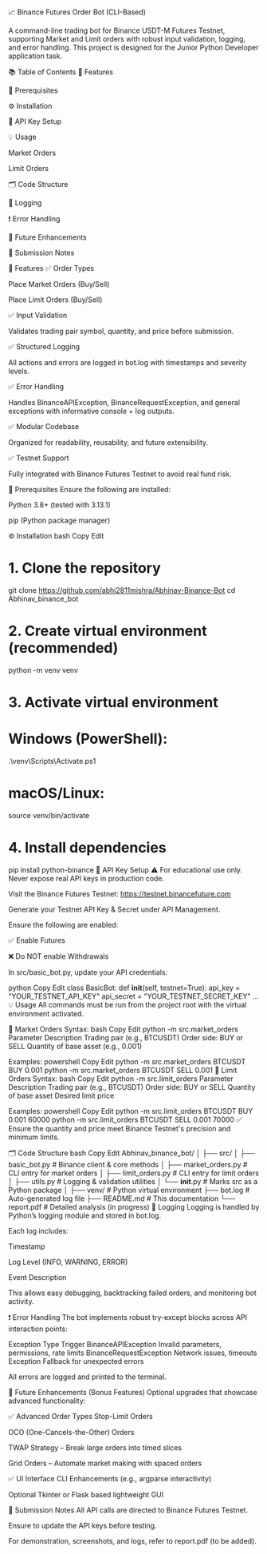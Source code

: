 📈 Binance Futures Order Bot (CLI-Based)

A command-line trading bot for Binance USDT-M Futures Testnet, supporting Market and Limit orders with robust input validation, logging, and error handling. This project is designed for the Junior Python Developer application task.

📚 Table of Contents
🚀 Features

🧰 Prerequisites

⚙️ Installation

🔐 API Key Setup

💡 Usage

Market Orders

Limit Orders

🗂️ Code Structure

📝 Logging

❗ Error Handling

🔮 Future Enhancements

📌 Submission Notes

🚀 Features
✅ Order Types

Place Market Orders (Buy/Sell)

Place Limit Orders (Buy/Sell)

✅ Input Validation

Validates trading pair symbol, quantity, and price before submission.

✅ Structured Logging

All actions and errors are logged in bot.log with timestamps and severity levels.

✅ Error Handling

Handles BinanceAPIException, BinanceRequestException, and general exceptions with informative console + log outputs.

✅ Modular Codebase

Organized for readability, reusability, and future extensibility.

✅ Testnet Support

Fully integrated with Binance Futures Testnet to avoid real fund risk.

🧰 Prerequisites
Ensure the following are installed:

 Python 3.8+ (tested with 3.13.1)

 pip (Python package manager)

⚙️ Installation
bash
Copy
Edit
# 1. Clone the repository
git clone https://github.com/abhi2811mishra/Abhinav-Binance-Bot
cd Abhinav_binance_bot

# 2. Create virtual environment (recommended)
python -m venv venv

# 3. Activate virtual environment
# Windows (PowerShell):
.\venv\Scripts\Activate.ps1
# macOS/Linux:
source venv/bin/activate

# 4. Install dependencies
pip install python-binance
🔐 API Key Setup
⚠️ For educational use only. Never expose real API keys in production code.

Visit the Binance Futures Testnet:
https://testnet.binancefuture.com

Generate your Testnet API Key & Secret under API Management.

Ensure the following are enabled:

✅ Enable Futures

❌ Do NOT enable Withdrawals

In src/basic_bot.py, update your API credentials:

python
Copy
Edit
class BasicBot:
    def __init__(self, testnet=True):
        api_key = "YOUR_TESTNET_API_KEY"
        api_secret = "YOUR_TESTNET_SECRET_KEY"
        ...
💡 Usage
All commands must be run from the project root with the virtual environment activated.

📘 Market Orders
Syntax:
bash
Copy
Edit
python -m src.market_orders <SYMBOL> <SIDE> <QUANTITY>
Parameter	Description
<SYMBOL>	Trading pair (e.g., BTCUSDT)
<SIDE>	Order side: BUY or SELL
<QUANTITY>	Quantity of base asset (e.g., 0.001)

Examples:
powershell
Copy
Edit
python -m src.market_orders BTCUSDT BUY 0.001
python -m src.market_orders BTCUSDT SELL 0.001
📗 Limit Orders
Syntax:
bash
Copy
Edit
python -m src.limit_orders <SYMBOL> <SIDE> <QUANTITY> <PRICE>
Parameter	Description
<SYMBOL>	Trading pair (e.g., BTCUSDT)
<SIDE>	Order side: BUY or SELL
<QUANTITY>	Quantity of base asset
<PRICE>	Desired limit price

Examples:
powershell
Copy
Edit
python -m src.limit_orders BTCUSDT BUY 0.001 60000
python -m src.limit_orders BTCUSDT SELL 0.001 70000
✅ Ensure the quantity and price meet Binance Testnet's precision and minimum limits.

🗂️ Code Structure
bash
Copy
Edit
Abhinav_binance_bot/
│
├── src/
│   ├── basic_bot.py        # Binance client & core methods
│   ├── market_orders.py    # CLI entry for market orders
│   ├── limit_orders.py     # CLI entry for limit orders
│   ├── utils.py            # Logging & validation utilities
│   └── __init__.py         # Marks src as a Python package
│
├── venv/                   # Python virtual environment
├── bot.log                 # Auto-generated log file
├── README.md               # This documentation
└── report.pdf              # Detailed analysis (in progress)
📝 Logging
Logging is handled by Python’s logging module and stored in bot.log.

Each log includes:

Timestamp

Log Level (INFO, WARNING, ERROR)

Event Description

This allows easy debugging, backtracking failed orders, and monitoring bot activity.

❗ Error Handling
The bot implements robust try-except blocks across API interaction points:

Exception Type	Trigger
BinanceAPIException	Invalid parameters, permissions, rate limits
BinanceRequestException	Network issues, timeouts
Exception	Fallback for unexpected errors

All errors are logged and printed to the terminal.

🔮 Future Enhancements (Bonus Features)
Optional upgrades that showcase advanced functionality:

✅ Advanced Order Types
Stop-Limit Orders

OCO (One-Cancels-the-Other) Orders

TWAP Strategy – Break large orders into timed slices

Grid Orders – Automate market making with spaced orders

✅ UI Interface
CLI Enhancements (e.g., argparse interactivity)

Optional Tkinter or Flask based lightweight GUI

📌 Submission Notes
All API calls are directed to Binance Futures Testnet.

Ensure to update the API keys before testing.

For demonstration, screenshots, and logs, refer to report.pdf (to be added).


